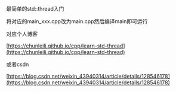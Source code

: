 最简单的std::thread入门

将对应的main_xxx.cpp改为main.cpp然后编译main即可运行

对应个人博客

[https://chunleili.github.io/cpp/learn-std-thread](https://chunleili.github.io/cpp/learn-std-thread)

或者csdn

[https://blog.csdn.net/weixin_43940314/article/details/128546178](https://blog.csdn.net/weixin_43940314/article/details/128546178)